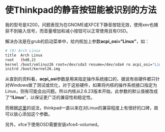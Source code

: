 # 使Thinkpad的静音按钮能被识别的方法

我的型号是X200，问题表现为在GNOME或XFCE下静音按钮无效，使用xev也捕获不到输入信号，而音量增加和减小按钮可以正常使用且有OSD。

解决办法是在grub的启动菜单中，给内核加上参数<strong>acpi_osi=“Linux”</strong>，如： 

```bash
# (0) Arch Linux
title  Arch Linux
root   (hd0,2)
kernel /boot/vmlinuz26 root=/dev/sda3 resume=/dev/sda4 ro acpi_osi="Linux"
initrd /boot/kernel26.img
```

从查到的资料看，<strong>acpi_osi</strong>参数是用来指定操作系统接口的，据说有些硬件都只针对Windows做了测试或优化，对于这些硬件，如果将内核的操作系统接口指定为Linux，则有可能会出问题。所以内核从2.6.23版本开始，此参数的默认值被改成了“<strong>!Linux</strong>”，以保证更广泛的兼容性和稳定性。

而根据<a href="http://www.thinkwiki.org/wiki/Mute_button">这里</a>的说法，thinkpad一直以来在对Linux的兼容程度上有很好的口碑，故可以放心添加这个参数。 

另外，xfce下使用OSD需要安装xfce4-volumed。


